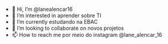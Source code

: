 - 👋 Hi, I’m @lanealencar16
- 👀 I’m interested in  aprender sobre TI
- 🌱 I’m currently  estudando na EBAC
- 💞️ I’m looking to collaborate on  novos projetos
- 📫 How to reach me  por meio do instagram @lane_alencar_16
<!---
lanealencar16/lanealencar16 is a ✨ special ✨ repository because its `README.md` (this file) appears on your GitHub profile.
You can click the Preview link to take a look at your changes.
--->
